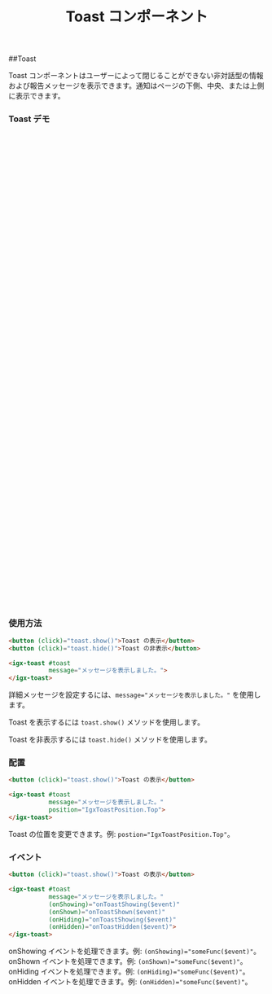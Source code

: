 ﻿---
title: Toast コンポーネント
_description: Ignite UI for Angular Toast コンポーネントは、アプリケーションで非対話型メッセージをユーザーに表示できます。
_keywords: Ignite UI for Angular, UI コントロール, Angular ウィジェット, web ウィジェット, UI ウィジェット, Angular, ネイティブ Angular コンポーネント スィート, ネイティブ Angular コントロール, ネイティブ Angular コンポーネント ライブラリ, Angular Toast コンポーネント, Angular Toast コントロール
---

##Toast
<p class="highlight">Toast コンポーネントはユーザーによって閉じることができない非対話型の情報および報告メッセージを表示できます。通知はページの下側、中央、または上側に表示できます。</p>
<div class="divider"></div>

### Toast デモ
<div class="sample-container" style="height: 928px">
    <iframe frameborder="0" seamless width="100%" height="100%" src="https://{environment:host}/angular-demos/toast"></iframe>
</div>
<div class="divider--half"></div>

### 使用方法

```html
<button (click)="toast.show()">Toast の表示</button>
<button (click)="toast.hide()">Toast の非表示</button>

<igx-toast #toast
           message="メッセージを表示しました。">
</igx-toast>
```

詳細メッセージを設定するには、`message="メッセージを表示しました。"` を使用します。

Toast を表示するには `toast.show()` メソッドを使用します。

Toast を非表示するには `toast.hide()` メソッドを使用します。
<div class="divider--half"></div>

### 配置

```html
<button (click)="toast.show()">Toast の表示</button>

<igx-toast #toast
           message="メッセージを表示しました。"
           position="IgxToastPosition.Top">
</igx-toast>
```

Toast の位置を変更できます。例: `postion="IgxToastPosition.Top"`。
<div class="divider--half"></div>

### イベント

```html
<button (click)="toast.show()">Toast の表示</button>

<igx-toast #toast
           message="メッセージを表示しました。"
           (onShowing)="onToastShowing($event)"
           (onShown)="onToastShown($event)"
           (onHiding)="onToastShowing($event)"
           (onHidden)="onToastHidden($event)">
</igx-toast>
```

onShowing イベントを処理できます。例: `(onShowing)="someFunc($event)"`。
onShown イベントを処理できます。例: `(onShown)="someFunc($event)"`。
onHiding イベントを処理できます。例: `(onHiding)="someFunc($event)"`。
onHidden イベントを処理できます。例: `(onHidden)="someFunc($event)"`。
<div class="divider--half"></div>
